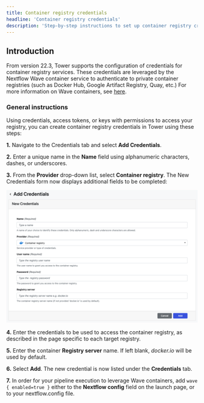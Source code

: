 ```yaml
---
title: Container registry credentials
headline: 'Container registry credentials'
description: 'Step-by-step instructions to set up container registry credentials in Nextflow Tower.'
---
```


## Introduction

From version 22.3, Tower supports the configuration of credentials for container registry services. These credentials are leveraged by the Nextflow Wave container service to authenticate to private container registries (such as Docker Hub, Google Artifact Registry, Quay, etc.) For more information on Wave containers, see [here](https://www.nextflow.io/docs/latest/wave.html). 

### General instructions

Using credentials, access tokens, or keys with permissions to access your registry, you can create container registry credentials in Tower using these steps:

**1.** Navigate to the Credentials tab and select **Add Credentials**. 

**2.** Enter a unique name in the **Name** field using alphanumeric characters, dashes, or underscores. 

**3.** From the **Provider** drop-down list, select **Container registry**. The New Credentials form now displays additional fields to be completed: 

![](_images/container_registry_credentials_blank.png)

**4.** Enter the credentials to be used to access the container registry, as described in the page specific to each target registry.

**5.** Enter the container **Registry server** name. If left blank, _docker.io_ will be used by default.  

**6.** Select **Add**. The new credential is now listed under the **Credentials** tab.

**7.** In order for your pipeline execution to leverage Wave containers, add `wave { enabled=true }` either to the **Nextflow config** field on the launch page, or to your nextflow.config file. 
